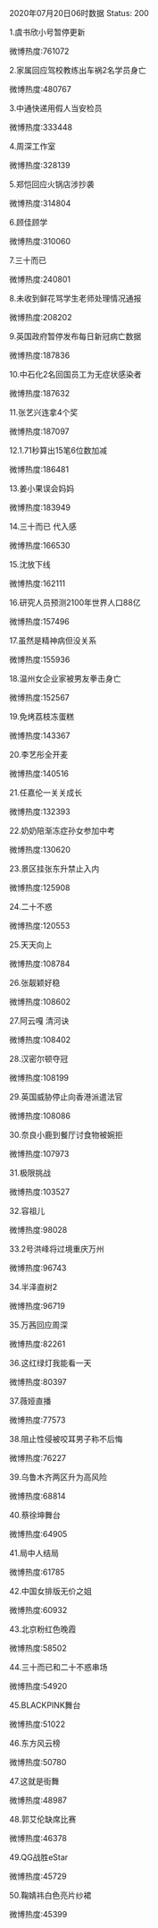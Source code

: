 2020年07月20日06时数据
Status: 200

1.虞书欣小号暂停更新

微博热度:761072

2.家属回应驾校教练出车祸2名学员身亡

微博热度:480767

3.中通快递用假人当安检员

微博热度:333448

4.周深工作室

微博热度:328139

5.郑恺回应火锅店涉抄袭

微博热度:314804

6.顾佳顾学

微博热度:310060

7.三十而已

微博热度:240801

8.未收到鲜花骂学生老师处理情况通报

微博热度:208202

9.英国政府暂停发布每日新冠病亡数据

微博热度:187836

10.中石化2名回国员工为无症状感染者

微博热度:187632

11.张艺兴连拿4个奖

微博热度:187097

12.1.71秒算出15笔6位数加减

微博热度:186481

13.姜小果误会妈妈

微博热度:183949

14.三十而已 代入感

微博热度:166530

15.沈放下线

微博热度:162111

16.研究人员预测2100年世界人口88亿

微博热度:157496

17.虽然是精神病但没关系

微博热度:155936

18.温州女企业家被男友拳击身亡

微博热度:152567

19.免烤荔枝冻蛋糕

微博热度:143367

20.李艺彤全开麦

微博热度:140516

21.任嘉伦一关关成长

微博热度:132393

22.奶奶陪渐冻症孙女参加中考

微博热度:130620

23.景区挂张东升禁止入内

微博热度:125908

24.二十不惑

微博热度:120553

25.天天向上

微博热度:108784

26.张靓颖好稳

微博热度:108602

27.阿云嘎 清河诀

微博热度:108402

28.汉密尔顿夺冠

微博热度:108199

29.英国威胁停止向香港派遣法官

微博热度:108086

30.奈良小鹿到餐厅讨食物被婉拒

微博热度:107973

31.极限挑战

微博热度:103527

32.容祖儿

微博热度:98028

33.2号洪峰将过境重庆万州

微博热度:96743

34.半泽直树2

微博热度:96719

35.万茜回应周深

微博热度:82261

36.这红绿灯我能看一天

微博热度:80397

37.薇娅直播

微博热度:77573

38.阻止性侵被咬耳男子称不后悔

微博热度:76227

39.乌鲁木齐两区升为高风险

微博热度:68814

40.蔡徐坤舞台

微博热度:64905

41.局中人结局

微博热度:61785

42.中国女排版无价之姐

微博热度:60932

43.北京粉红色晚霞

微博热度:58502

44.三十而已和二十不惑串场

微博热度:54920

45.BLACKPINK舞台

微博热度:51022

46.东方风云榜

微博热度:50780

47.这就是街舞

微博热度:48987

48.郭艾伦缺席比赛

微博热度:46378

49.QG战胜eStar

微博热度:45729

50.鞠婧祎白色亮片纱裙

微博热度:45399

